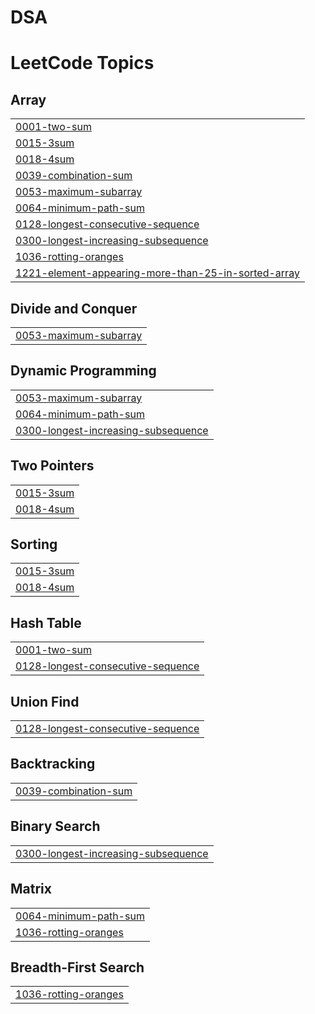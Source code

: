 # DSA
<!---LeetCode Topics Start-->
# LeetCode Topics
## Array
|  |
| ------- |
| [0001-two-sum](https://github.com/SaiLikhith24/DSA/tree/master/0001-two-sum) |
| [0015-3sum](https://github.com/SaiLikhith24/DSA/tree/master/0015-3sum) |
| [0018-4sum](https://github.com/SaiLikhith24/DSA/tree/master/0018-4sum) |
| [0039-combination-sum](https://github.com/SaiLikhith24/DSA/tree/master/0039-combination-sum) |
| [0053-maximum-subarray](https://github.com/SaiLikhith24/DSA/tree/master/0053-maximum-subarray) |
| [0064-minimum-path-sum](https://github.com/SaiLikhith24/DSA/tree/master/0064-minimum-path-sum) |
| [0128-longest-consecutive-sequence](https://github.com/SaiLikhith24/DSA/tree/master/0128-longest-consecutive-sequence) |
| [0300-longest-increasing-subsequence](https://github.com/SaiLikhith24/DSA/tree/master/0300-longest-increasing-subsequence) |
| [1036-rotting-oranges](https://github.com/SaiLikhith24/DSA/tree/master/1036-rotting-oranges) |
| [1221-element-appearing-more-than-25-in-sorted-array](https://github.com/SaiLikhith24/DSA/tree/master/1221-element-appearing-more-than-25-in-sorted-array) |
## Divide and Conquer
|  |
| ------- |
| [0053-maximum-subarray](https://github.com/SaiLikhith24/DSA/tree/master/0053-maximum-subarray) |
## Dynamic Programming
|  |
| ------- |
| [0053-maximum-subarray](https://github.com/SaiLikhith24/DSA/tree/master/0053-maximum-subarray) |
| [0064-minimum-path-sum](https://github.com/SaiLikhith24/DSA/tree/master/0064-minimum-path-sum) |
| [0300-longest-increasing-subsequence](https://github.com/SaiLikhith24/DSA/tree/master/0300-longest-increasing-subsequence) |
## Two Pointers
|  |
| ------- |
| [0015-3sum](https://github.com/SaiLikhith24/DSA/tree/master/0015-3sum) |
| [0018-4sum](https://github.com/SaiLikhith24/DSA/tree/master/0018-4sum) |
## Sorting
|  |
| ------- |
| [0015-3sum](https://github.com/SaiLikhith24/DSA/tree/master/0015-3sum) |
| [0018-4sum](https://github.com/SaiLikhith24/DSA/tree/master/0018-4sum) |
## Hash Table
|  |
| ------- |
| [0001-two-sum](https://github.com/SaiLikhith24/DSA/tree/master/0001-two-sum) |
| [0128-longest-consecutive-sequence](https://github.com/SaiLikhith24/DSA/tree/master/0128-longest-consecutive-sequence) |
## Union Find
|  |
| ------- |
| [0128-longest-consecutive-sequence](https://github.com/SaiLikhith24/DSA/tree/master/0128-longest-consecutive-sequence) |
## Backtracking
|  |
| ------- |
| [0039-combination-sum](https://github.com/SaiLikhith24/DSA/tree/master/0039-combination-sum) |
## Binary Search
|  |
| ------- |
| [0300-longest-increasing-subsequence](https://github.com/SaiLikhith24/DSA/tree/master/0300-longest-increasing-subsequence) |
## Matrix
|  |
| ------- |
| [0064-minimum-path-sum](https://github.com/SaiLikhith24/DSA/tree/master/0064-minimum-path-sum) |
| [1036-rotting-oranges](https://github.com/SaiLikhith24/DSA/tree/master/1036-rotting-oranges) |
## Breadth-First Search
|  |
| ------- |
| [1036-rotting-oranges](https://github.com/SaiLikhith24/DSA/tree/master/1036-rotting-oranges) |
<!---LeetCode Topics End-->